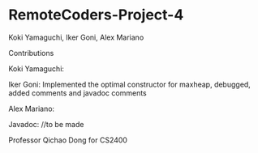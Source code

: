 # RemoteCoders-Project-4

Koki Yamaguchi, Iker Goni, Alex Mariano

Contributions

Koki Yamaguchi: 

Iker Goni: Implemented the optimal constructor for maxheap, debugged, added comments and javadoc comments

Alex Mariano: 

Javadoc: //to be made

Professor Qichao Dong for CS2400
